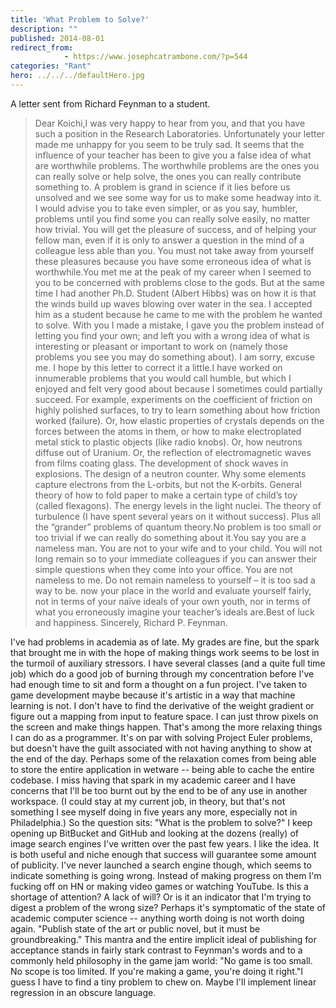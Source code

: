 ```yaml
---
title: 'What Problem to Solve?'
description: ""
published: 2014-08-01
redirect_from: 
            - https://www.josephcatrambone.com/?p=544
categories: "Rant"
hero: ../../../defaultHero.jpg
---
```

A letter sent from Richard Feynman to a student.

> Dear Koichi,I was very happy to hear from you, and that you have such a position in the Research Laboratories. Unfortunately your letter made me unhappy for you seem to be truly sad. It seems that the influence of your teacher has been to give you a false idea of what are worthwhile problems. The worthwhile problems are the ones you can really solve or help solve, the ones you can really contribute something to. A problem is grand in science if it lies before us unsolved and we see some way for us to make some headway into it. I would advise you to take even simpler, or as you say, humbler, problems until you find some you can really solve easily, no matter how trivial. You will get the pleasure of success, and of helping your fellow man, even if it is only to answer a question in the mind of a colleague less able than you. You must not take away from yourself these pleasures because you have some erroneous idea of what is worthwhile.You met me at the peak of my career when I seemed to you to be concerned with problems close to the gods. But at the same time I had another Ph.D. Student (Albert Hibbs) was on how it is that the winds build up waves blowing over water in the sea. I accepted him as a student because he came to me with the problem he wanted to solve. With you I made a mistake, I gave you the problem instead of letting you find your own; and left you with a wrong idea of what is interesting or pleasant or important to work on (namely those problems you see you may do something about). I am sorry, excuse me. I hope by this letter to correct it a little.I have worked on innumerable problems that you would call humble, but which I enjoyed and felt very good about because I sometimes could partially succeed. For example, experiments on the coefficient of friction on highly polished surfaces, to try to learn something about how friction worked (failure). Or, how elastic properties of crystals depends on the forces between the atoms in them, or how to make electroplated metal stick to plastic objects (like radio knobs). Or, how neutrons diffuse out of Uranium. Or, the reflection of electromagnetic waves from films coating glass. The development of shock waves in explosions. The design of a neutron counter. Why some elements capture electrons from the L-orbits, but not the K-orbits. General theory of how to fold paper to make a certain type of child’s toy (called flexagons). The energy levels in the light nuclei. The theory of turbulence (I have spent several years on it without success). Plus all the “grander” problems of quantum theory.No problem is too small or too trivial if we can really do something about it.You say you are a nameless man. You are not to your wife and to your child. You will not long remain so to your immediate colleagues if you can answer their simple questions when they come into your office. You are not nameless to me. Do not remain nameless to yourself – it is too sad a way to be. now your place in the world and evaluate yourself fairly, not in terms of your naïve ideals of your own youth, nor in terms of what you erroneously imagine your teacher’s ideals are.Best of luck and happiness. Sincerely, Richard P. Feynman.

I've had problems in academia as of late. My grades are fine, but the spark that brought me in with the hope of making things work seems to be lost in the turmoil of auxiliary stressors. I have several classes (and a quite full time job) which do a good job of burning through my concentration before I've had enough time to sit and form a thought on a fun project. I've taken to game development maybe because it's artistic in a way that machine learning is not. I don't have to find the derivative of the weight gradient or figure out a mapping from input to feature space. I can just throw pixels on the screen and make things happen. That's among the more relaxing things I can do as a programmer. It's on par with solving Project Euler problems, but doesn't have the guilt associated with not having anything to show at the end of the day. Perhaps some of the relaxation comes from being able to store the entire application in wetware -- being able to cache the entire codebase. I miss having that spark in my academic career and I have concerns that I'll be too burnt out by the end to be of any use in another workspace. (I could stay at my current job, in theory, but that's not something I see myself doing in five years any more, especially not in Philadelphia.) So the question sits: "What is the problem to solve?" I keep opening up BitBucket and GitHub and looking at the dozens (really) of image search engines I've written over the past few years. I like the idea. It is both useful and niche enough that success will guarantee some amount of publicity. I've never launched a search engine though, which seems to indicate something is going wrong. Instead of making progress on them I'm fucking off on HN or making video games or watching YouTube. Is this a shortage of attention? A lack of will? Or is it an indicator that I'm trying to digest a problem of the wrong size? Perhaps it's symptomatic of the state of academic computer science -- anything worth doing is not worth doing again. "Publish state of the art or public novel, but it must be groundbreaking." This mantra and the entire implicit ideal of publishing for acceptance stands in fairly stark contrast to Feynman's words and to a commonly held philosophy in the game jam world: "No game is too small. No scope is too limited. If you're making a game, you're doing it right."I guess I have to find a tiny problem to chew on. Maybe I'll implement linear regression in an obscure language.
